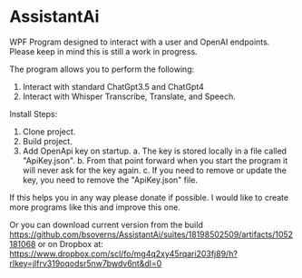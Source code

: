# AssistantAi
WPF Program designed to interact with a user and OpenAI endpoints.  Please keep in mind this is still a work in progress.

The program allows you to perform the following:
1. Interact with standard ChatGpt3.5 and ChatGpt4
2. Interact with Whisper Transcribe, Translate, and Speech.

Install Steps:
1. Clone project.
2. Build project.
3. Add OpenApi key on startup.
  a. The key is stored locally in a file called "ApiKey.json".
  b. From that point forward when you start the program it will never ask for the key again.
  c. If you need to remove or update the key, you need to remove the "ApiKey.json" file.

If this helps you in any way please donate if possible.  I would like to create more programs like this and improve this one.

Or you can download current version from the build https://github.com/bsoverns/AssistantAi/suites/18198502509/artifacts/1052181068 or on Dropbox at: https://www.dropbox.com/scl/fo/mg4q2xy45rqari203fj89/h?rlkey=jlfrv319oqodsr5nw7bwdv6nt&dl=0

